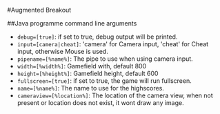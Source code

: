 #Augmented Breakout

##Java programme command line arguments
* `debug=[true]`: if set to true, debug output will be printed.
* `input=[camera|cheat]`: 'camera' for Camera input, 'cheat' for Cheat input, otherwise Mouse is 
used.
* `pipename=[%name%]`: The pipe to use when using camera input.
* `width=[%width%]`: Gamefield with, default 800
* `height=[%height%]`: Gamefield height, default 600
* `fullscreen=[true]`: if set to true, the game will run fullscreen.
* `name=[%name%]`: The name to use for the highscores.
* `cameraview=[%location%]`: The location of the camera view, when not present or location does 
not exist, it wont draw any image.
 